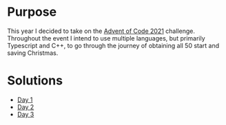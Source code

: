 # Purpose

This year I decided to take on the [Advent of Code 2021](https://adventofcode.com/) challenge. Throughout the event I intend to use multiple languages, but primarily Typescript and C++, to go through the journey of obtaining all 50 start and saving Christmas.

# Solutions

- [Day 1](./day1)
- [Day 2](./day2)
- [Day 3](./day3)
